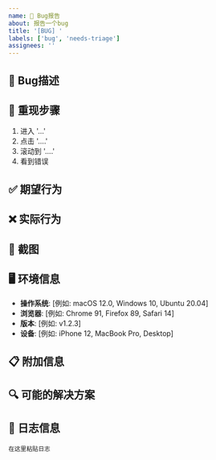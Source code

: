 ```yaml
---
name: 🐛 Bug报告
about: 报告一个bug
title: '[BUG] '
labels: ['bug', 'needs-triage']
assignees: ''
---
```


## 🐛 Bug描述
<!-- 请清晰简洁地描述这个bug -->

## 🔄 重现步骤
1. 进入 '...'
2. 点击 '....'
3. 滚动到 '....'
4. 看到错误

## ✅ 期望行为
<!-- 请描述你期望的正确行为 -->

## ❌ 实际行为
<!-- 请描述实际发生的行为 -->

## 📸 截图
<!-- 如果适用，请添加截图来帮助解释你的问题 -->

## 🖥️ 环境信息
- **操作系统**: [例如: macOS 12.0, Windows 10, Ubuntu 20.04]
- **浏览器**: [例如: Chrome 91, Firefox 89, Safari 14]
- **版本**: [例如: v1.2.3]
- **设备**: [例如: iPhone 12, MacBook Pro, Desktop]

## 📋 附加信息
<!-- 添加任何其他关于问题的上下文信息 -->

## 🔍 可能的解决方案
<!-- 如果你有解决这个bug的想法，请描述 -->

## 📝 日志信息
<!-- 如果有相关的日志信息，请粘贴在这里 -->
```
在这里粘贴日志
```
